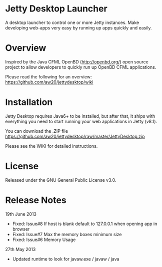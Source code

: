 Jetty Desktop Launcher
============

A desktop launcher to control one or more Jetty instances.   Make developing web-apps very easy by running up apps quickly and easily.


Overview
============

Inspired by the Java CFML OpenBD (http://openbd.org/) open source project to allow developers to quickly run up OpenBD CFML applications.

Please read the following for an overview:  https://github.com/aw20/jettydesktop/wiki

Installation
============

Jetty Desktop requires Java6+ to be installed, but after that, it ships with everything you need to start running your web applications in Jetty (v8.1).

You can download the .ZIP file https://github.com/aw20/jettydesktop/raw/master/JettyDesktop.zip

Please see the WIKI for detailed instructions.

License
============
Released under the GNU General Public License v3.0.

Release Notes
============

19th June 2013
- Fixed: Issue#8 If host is blank default to 127.0.0.1 when opening app in browser
- Fixed: Issue#7 Max the memory boxes minimum size
- Fixed: Issue#6 Memory Usage

27th May 2013
- Updated runtime to look for javaw.exe / javaw / java